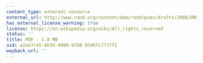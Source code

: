 ```yaml
---
content_type: external-resource
external_url: http://www.rand.org/content/dam/rand/pubs/drafts/2008/DRU1588.pdf
has_external_license_warning: true
license: https://en.wikipedia.org/wiki/All_rights_reserved
status: ''
title: PDF - 1.8 MB
uid: a2ae7c45-8b3d-4098-97b8-9346fc771ff1
wayback_url: ''
---
```

